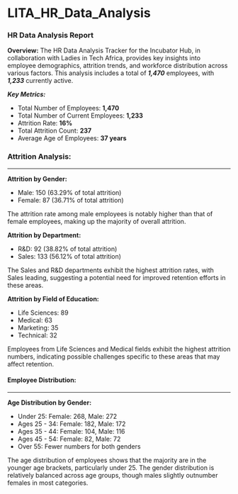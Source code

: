 # LITA_HR_Data_Analysis



### HR Data Analysis Report

**Overview:** The HR Data Analysis Tracker for the Incubator Hub, in collaboration with Ladies in Tech Africa, provides key insights into employee demographics, attrition trends, and workforce distribution across various factors. This analysis includes a total of _**1,470**_ employees, with _**1,233**_ currently active.

_**Key Metrics:**_
- Total Number of Employees: **1,470**
- Total Number of Current Employees: **1,233**
- Attrition Rate: **16%**
- Total Attrition Count: **237**
- Average Age of Employees: **37 years**

### Attrition Analysis:
----
**Attrition by Gender:**
- Male: 150 (63.29% of total attrition)
- Female: 87 (36.71% of total attrition)

The attrition rate among male employees is notably higher than that of female employees, making up the majority of overall attrition.

**Attrition by Department:**
- R&D: 92 (38.82% of total attrition)
- Sales: 133 (56.12% of total attrition)

The Sales and R&D departments exhibit the highest attrition rates, with Sales leading, suggesting a potential need for improved retention efforts in these areas.

**Attrition by Field of Education:**
- Life Sciences: 89
- Medical: 63
- Marketing: 35
- Technical: 32

Employees from Life Sciences and Medical fields exhibit the highest attrition numbers, indicating possible challenges specific to these areas that may affect retention.

#### Employee Distribution:
----
**Age Distribution by Gender:**
- Under 25: Female: 268, Male: 272
- Ages 25 - 34: Female: 182, Male: 172
- Ages 35 - 44: Female: 104, Male: 116
- Ages 45 - 54: Female: 82, Male: 72
- Over 55: Fewer numbers for both genders

The age distribution of employees shows that the majority are in the younger age brackets, particularly under 25. The gender distribution is relatively balanced across age groups, though males slightly outnumber females in most categories.






















